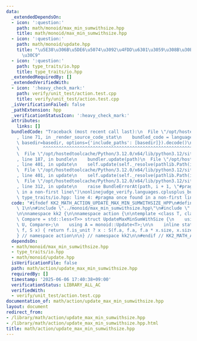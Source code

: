 ```yaml
---
data:
  _extendedDependsOn:
  - icon: ':question:'
    path: math/monoid/max_min_sumwithsize.hpp
    title: math/monoid/max_min_sumwithsize.hpp
  - icon: ':question:'
    path: math/monoid/update.hpp
    title: "\u5E38\u306B\u5DE6\u5074\u3092\u4FDD\u6301\u3059\u308B\u30E2\u30CE\u30A4\
      \u30C9"
  - icon: ':question:'
    path: type_traits/io.hpp
    title: type_traits/io.hpp
  _extendedRequiredBy: []
  _extendedVerifiedWith:
  - icon: ':heavy_check_mark:'
    path: verify/unit_test/action.test.cpp
    title: verify/unit_test/action.test.cpp
  _isVerificationFailed: false
  _pathExtension: hpp
  _verificationStatusIcon: ':heavy_check_mark:'
  attributes:
    links: []
  bundledCode: "Traceback (most recent call last):\n  File \"/opt/hostedtoolcache/Python/3.12.0/x64/lib/python3.12/site-packages/onlinejudge_verify/documentation/build.py\"\
    , line 71, in _render_source_code_stat\n    bundled_code = language.bundle(stat.path,\
    \ basedir=basedir, options={'include_paths': [basedir]}).decode()\n          \
    \         ^^^^^^^^^^^^^^^^^^^^^^^^^^^^^^^^^^^^^^^^^^^^^^^^^^^^^^^^^^^^^^^^^^^^^^^^^^^^^^^^^\n\
    \  File \"/opt/hostedtoolcache/Python/3.12.0/x64/lib/python3.12/site-packages/onlinejudge_verify/languages/cplusplus.py\"\
    , line 187, in bundle\n    bundler.update(path)\n  File \"/opt/hostedtoolcache/Python/3.12.0/x64/lib/python3.12/site-packages/onlinejudge_verify/languages/cplusplus_bundle.py\"\
    , line 401, in update\n    self.update(self._resolve(pathlib.Path(included), included_from=path))\n\
    \  File \"/opt/hostedtoolcache/Python/3.12.0/x64/lib/python3.12/site-packages/onlinejudge_verify/languages/cplusplus_bundle.py\"\
    , line 401, in update\n    self.update(self._resolve(pathlib.Path(included), included_from=path))\n\
    \  File \"/opt/hostedtoolcache/Python/3.12.0/x64/lib/python3.12/site-packages/onlinejudge_verify/languages/cplusplus_bundle.py\"\
    , line 312, in update\n    raise BundleErrorAt(path, i + 1, \"#pragma once found\
    \ in a non-first line\")\nonlinejudge_verify.languages.cplusplus_bundle.BundleErrorAt:\
    \ type_traits/io.hpp: line 4: #pragma once found in a non-first line\n"
  code: "#ifndef KK2_MATH_ACTION_UPDATE_MAX_MIN_SUMWITHSIZE_HPP\n#define KK2_MATH_ACTION_UPDATE_MAX_MIN_SUMWITHSIZE_HPP\
    \ 1\n\n#include \"../monoid/max_min_sumwithsize.hpp\"\n#include \"../monoid/update.hpp\"\
    \n\nnamespace kk2 {\n\nnamespace action {\n\ntemplate <class T, class U, class\
    \ Compare = std::less<T>> struct UpdateMaxMinSumWithSize {\n    using S = monoid::MaxMinSumWithSize<T,\
    \ U, Compare>;\n    using A = monoid::Update<T>;\n\n    inline static S act(A\
    \ f, S x) { return f.is_unit ? x : S(f.a, f.a, f.a * x.size, x.size); }\n};\n\n\
    } // namespace action\n\n} // namespace kk2\n\n#endif // KK2_MATH_ACTION_UPDATE_MAX_MIN_SUMWITHSIZE_HPP\n"
  dependsOn:
  - math/monoid/max_min_sumwithsize.hpp
  - type_traits/io.hpp
  - math/monoid/update.hpp
  isVerificationFile: false
  path: math/action/update_max_min_sumwithsize.hpp
  requiredBy: []
  timestamp: '2025-06-06 17:40:38+09:00'
  verificationStatus: LIBRARY_ALL_AC
  verifiedWith:
  - verify/unit_test/action.test.cpp
documentation_of: math/action/update_max_min_sumwithsize.hpp
layout: document
redirect_from:
- /library/math/action/update_max_min_sumwithsize.hpp
- /library/math/action/update_max_min_sumwithsize.hpp.html
title: math/action/update_max_min_sumwithsize.hpp
---
```

